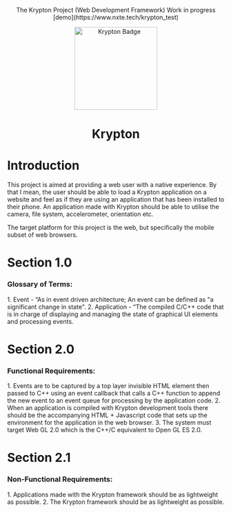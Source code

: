 <div align="center">
  <p>The Krypton Project (Web Development Framework)
    Work in progress [demo](https://www.nxte.tech/krypton_test)
  </p>
  <img src="https://www.nxte.tech/static/assets/Krypton_Alternate.png" width="192" height="192" alt="Krypton Badge" />
  <h1>Krypton</h1>
</div>

<h1>Introduction</h1>
This project is aimed at providing a web user with a native experience. By that I mean, the user should be able to load a Krypton application on a website and feel as if they
are using an application that has been installed to their phone. An application made with Krypton should be able to utilise the camera, file system, accelerometer, orientation
etc.

The target platform for this project is the web, but specifically the mobile subset of web browsers.


<h1>Section 1.0</h1>
<h3>Glossary of Terms:</h3>
1. Event - “As in event driven architecture; An event can be defined as "a significant change in state".
2. Application - “The compiled C/C++ code that is in charge of displaying and managing the state of graphical UI elements and processing events.

<h1>Section 2.0</h1>
<h3>Functional Requirements:</h3>
1. Events are to be captured by a top layer invisible HTML element then passed to C++ using an event callback that calls a C++ function to append the new event to an event queue for processing by the application code. 
2. When an application is compiled with Krypton development tools there should be the accompanying HTML + Javascript code that sets up the environment for the application in the web browser.
3. The system must target Web GL 2.0 which is the C++/C equivalent to Open GL ES 2.0.


<h1>Section 2.1</h1>
<h3>Non-Functional Requirements:</h3>
1. Applications made with the Krypton framework should be as lightweight as possible.
2. The Krypton framework should be as lightweight as possible.
